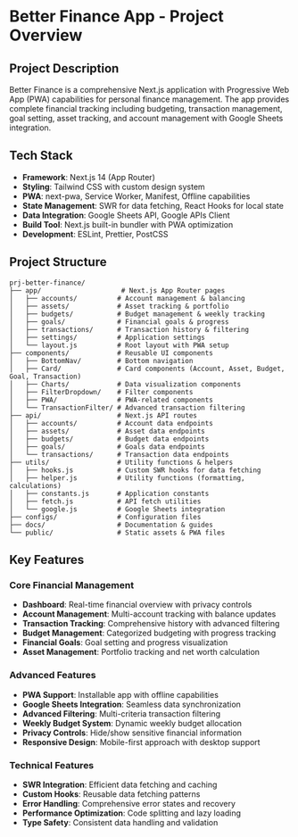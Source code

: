 # Better Finance App - Project Overview

## Project Description

Better Finance is a comprehensive Next.js application with Progressive Web App (PWA) capabilities for personal finance management. The app provides complete financial tracking including budgeting, transaction management, goal setting, asset tracking, and account management with Google Sheets integration.

## Tech Stack

- **Framework**: Next.js 14 (App Router)
- **Styling**: Tailwind CSS with custom design system
- **PWA**: next-pwa, Service Worker, Manifest, Offline capabilities
- **State Management**: SWR for data fetching, React Hooks for local state
- **Data Integration**: Google Sheets API, Google APIs Client
- **Build Tool**: Next.js built-in bundler with PWA optimization
- **Development**: ESLint, Prettier, PostCSS

## Project Structure

```
prj-better-finance/
├── app/                    # Next.js App Router pages
│   ├── accounts/          # Account management & balancing
│   ├── assets/            # Asset tracking & portfolio
│   ├── budgets/           # Budget management & weekly tracking
│   ├── goals/             # Financial goals & progress
│   ├── transactions/      # Transaction history & filtering
│   ├── settings/          # Application settings
│   └── layout.js          # Root layout with PWA setup
├── components/            # Reusable UI components
│   ├── BottomNav/         # Bottom navigation
│   ├── Card/              # Card components (Account, Asset, Budget, Goal, Transaction)
│   ├── Charts/            # Data visualization components
│   ├── FilterDropdown/    # Filter components
│   ├── PWA/               # PWA-related components
│   └── TransactionFilter/ # Advanced transaction filtering
├── api/                   # Next.js API routes
│   ├── accounts/          # Account data endpoints
│   ├── assets/            # Asset data endpoints
│   ├── budgets/           # Budget data endpoints
│   ├── goals/             # Goals data endpoints
│   └── transactions/      # Transaction data endpoints
├── utils/                 # Utility functions & helpers
│   ├── hooks.js           # Custom SWR hooks for data fetching
│   ├── helper.js          # Utility functions (formatting, calculations)
│   ├── constants.js       # Application constants
│   ├── fetch.js           # API fetch utilities
│   └── google.js          # Google Sheets integration
├── configs/               # Configuration files
├── docs/                  # Documentation & guides
└── public/                # Static assets & PWA files
```

## Key Features

### Core Financial Management
- **Dashboard**: Real-time financial overview with privacy controls
- **Account Management**: Multi-account tracking with balance updates
- **Transaction Tracking**: Comprehensive history with advanced filtering
- **Budget Management**: Categorized budgeting with progress tracking
- **Financial Goals**: Goal setting and progress visualization
- **Asset Management**: Portfolio tracking and net worth calculation

### Advanced Features
- **PWA Support**: Installable app with offline capabilities
- **Google Sheets Integration**: Seamless data synchronization
- **Advanced Filtering**: Multi-criteria transaction filtering
- **Weekly Budget System**: Dynamic weekly budget allocation
- **Privacy Controls**: Hide/show sensitive financial information
- **Responsive Design**: Mobile-first approach with desktop support

### Technical Features
- **SWR Integration**: Efficient data fetching and caching
- **Custom Hooks**: Reusable data fetching patterns
- **Error Handling**: Comprehensive error states and recovery
- **Performance Optimization**: Code splitting and lazy loading
- **Type Safety**: Consistent data handling and validation
